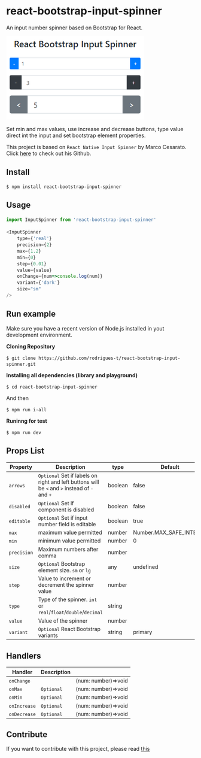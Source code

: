 # react-bootstrap-input-spinner
An input number spinner based on Bootstrap for React.

<img src="images/example.png" />

Set min and max values, use increase and decrease buttons, type value direct int the input and set bootstrap element properties.

This project is based on `React Native Input Spinner` by Marco Cesarato. Click [here](https://github.com/marcocesarato/react-native-input-spinner) to check out his Github. 

## Install
```
$ npm install react-bootstrap-input-spinner
```

## Usage

```javascript
import InputSpinner from 'react-bootstrap-input-spinner'  
  
<InputSpinner
    type={'real'}
    precision={2}
    max={1.2}
    min={0}
    step={0.01}
    value={value}
    onChange={num=>console.log(num)}
    variant={'dark'}
    size="sm"
/>
```

## Run example
Make sure you have a recent version of Node.js installed in yout development environment.

**Cloning Repository**
```
$ git clone https://github.com/rodrigues-t/react-bootstrap-input-spinner.git
```

**Installing all dependencies (library and playground)**
```
$ cd react-bootstrap-input-spinner
```
And then  
```
$ npm run i-all
```

**Runinng for test**
```
$ npm run dev
```

## Props List

| Property     |Description                                                                                    |type     |Default                  |
|--------------|-----------------------------------------------------------------------------------------------|---------|-------------------------|
| `arrows`     | `Optional` Set if labels on right and left buttons will be `<` and `>` instead of `-` and `+` | boolean | false                   |
| `disabled`   | `Optional` Set if component is disabled                                                       | boolean | false                   |
| `editable`   | `Optional` Set if input number field is editable                                              | boolean | true                    |
| `max`        | maximum value permitted                                                                       | number  | Number.MAX_SAFE_INTEGER |
| `min`        | minimum value permitted                                                                       | number  | 0                       |
| `precision`  | Maximum numbers after comma                                                                   | number  |                         |
| `size`       | `Optional` Bootstrap element size. `sm` or `lg`                                               | any     | undefined               |
| `step`       | Value to increment or decrement the spinner value                                             | number  |                         |
| `type`       | Type of the spinner. `int` or `real`/`float`/`double`/`decimal`                               | string  |                         |
| `value`      | Value of the spinner                                                                          | number  |                         |
| `variant`    | `Optional` React Bootstrap variants                                                           | string  | primary                 |

## Handlers

| Handler      |Description |                     |
|--------------|------------|---------------------|
| `onChange`   |            | (num: number)=>void |
| `onMax`      | `Optional` | (num: number)=>void |
| `onMin`      | `Optional` | (num: number)=>void |
| `onIncrease` | `Optional` | (num: number)=>void |
| `onDecrease` | `Optional` | (num: number)=>void |

## Contribute

If you want to contribute with this project, please read [this](DEV.md)
